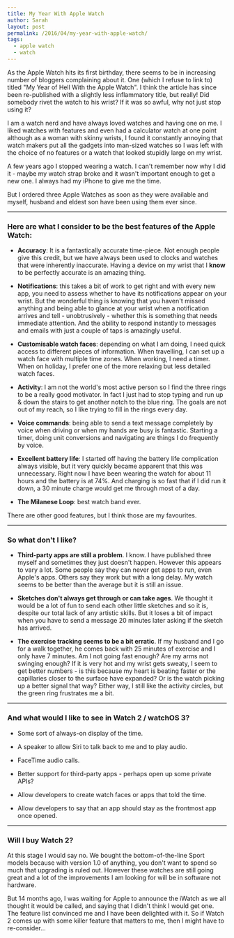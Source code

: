 ```yaml
---
title: My Year With Apple Watch
author: Sarah
layout: post
permalink: /2016/04/my-year-with-apple-watch/
tags:
  - apple watch
  - watch
---
```

As the Apple Watch hits its first birthday, there seems to be in increasing number of bloggers complaining about it. One (which I refuse to link to) titled "My Year of Hell With the Apple Watch". I think the article has since been re-published with a slightly less inflammatory title, but really! Did somebody rivet the watch to his wrist? If it was so awful, why not just stop using it?

I am a watch nerd and have always loved watches and having one on me. I liked watches with features and even had a calculator watch at one point although as a woman with skinny wrists, I found it constantly annoying that watch makers put all the gadgets into man-sized watches so I was left with the choice of no features or a watch that looked stupidly large on my wrist.

A few years ago I stopped wearing a watch. I can't remember now why I did it - maybe my watch strap broke and it wasn't important enough to get a new one. I always had my iPhone to give me the time.

But I ordered three Apple Watches as soon as they were available and myself, husband and eldest son have been using them ever since.

---

### Here are what I consider to be the best features of the Apple Watch:

- **Accuracy**: It is a fantastically accurate time-piece. Not enough people give this credit, but we have always been used to clocks and watches that were inherently inaccurate. Having a device on my wrist that I **know** to be perfectly accurate is an amazing thing.

- **Notifications**: this takes a bit of work to get right and with every new app, you need to assess whether to have its notifications appear on your wrist. But the wonderful thing is knowing that you haven't missed anything and being able to glance at your wrist when a notification arrives and tell - unobtrusively - whether this is something that needs immediate attention. And the ability to respond instantly to messages and emails with just a couple of taps is amazingly useful.

- **Customisable watch faces**: depending on what I am doing, I need quick access to different pieces of information. When travelling, I can set up a watch face with multiple time zones. When working, I need a timer. When on holiday, I prefer one of the more relaxing but less detailed watch faces.

- **Activity**: I am not the world's most active person so I find the three rings to be a really good motivator. In fact I just had to stop typing and run up & down the stairs to get another notch to the blue ring. The goals are not out of my reach, so I like trying to fill in the rings every day.

- **Voice commands**: being able to send a text message completely by voice when driving or when my hands are busy is fantastic. Starting a timer, doing unit conversions and navigating are things I do frequently by voice.

- **Excellent battery life**: I started off having the battery life complication always visible, but it very quickly became apparent that this was unnecessary. Right now I have been wearing the watch for about 11 hours and the battery is at 74%. And charging is so fast that if I did run it down, a 30 minute charge would get me through most of a day.

- **The Milanese Loop**: best watch band ever.

There are other good features, but I think those are my favourites. 

---

### So what don't I like?

- **Third-party apps are still a problem**. I know. I have published three myself and sometimes they just doesn't happen. However this appears to vary a lot. Some people say they can never get apps to run, even Apple's apps. Others say they work but with a long delay. My watch seems to be better than the average but it is still an issue.

- **Sketches don't always get through or can take ages**. We thought it would be a lot of fun to send each other little sketches and so it is, despite our total lack of any artistic skills. But it loses a bit of impact when you have to send a message 20 minutes later asking if the sketch has arrived.

- **The exercise tracking seems to be a bit erratic**. If my husband and I go for a walk together, he comes back with 25 minutes of exercise and I only have 7 minutes. Am I not going fast enough? Are my arms not swinging enough? If it is very hot and my wrist gets sweaty, I seem to get better numbers - is this because my heart is beating faster or the capillaries closer to the surface have expanded? Or is the watch picking up a better signal that way? Either way, I still like the activity circles, but the green ring frustrates me a bit.

---

### And what would I like to see in Watch 2 / watchOS 3?

- Some sort of always-on display of the time.

- A speaker to allow Siri to talk back to me and to play audio.

- FaceTime audio calls.

- Better support for third-party apps - perhaps open up some private APIs?

- Allow developers to create watch faces or apps that told the time.

- Allow developers to say that an app should stay as the frontmost app once opened.

---

### Will I buy Watch 2?

At this stage I would say no. We bought the bottom-of-the-line Sport models because with version 1.0 of anything, you don't want to spend so much that upgrading is ruled out. However these watches are still going great and a lot of the improvements I am looking for will be in software not hardware.

But 14 months ago, I was waiting for Apple to announce the iWatch as we all thought it would be called, and saying that I didn't think I would get one. The feature list convinced me and I have been delighted with it. So if Watch 2 comes up with some killer feature that matters to me, then I might have to re-consider...
